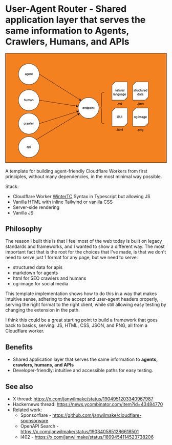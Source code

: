 # User-Agent Router - Shared application layer that serves the same information to Agents, Crawlers, Humans, and APIs

![](user-agent-router-graph.drawio.png)

A template for building agent-friendly Cloudflare Workers from first principles, without many dependencies, in the most minimal way possible.

Stack:

- Cloudflare Worker [WinterTC](https://wintertc.org) Syntax in Typescript but allowing JS
- Vanilla HTML with inline Tailwind or vanilla CSS
- Server-side rendering
- Vanilla JS

## Philosophy

The reason I built this is that I feel most of the web today is built on legacy standards and frameworks, and I wanted to show a different way. The most important fact that is the root for the choices that I've made, is that we don't need to serve just 1 format for any page, but we need to serve:

- structured data for apis
- markdown for agents
- html for SEO crawlers and humans
- og-image for social media

This template implementation shows how to do this in a way that makes intuitive sense, adhering to the accept and user-agent headers properly, serving the right format to the right client, while still allowing easy testing by changing the extension in the path.

I think this could be a great starting point to build a framework that goes back to basics, serving: JS, HTML, CSS, JSON, and PNG, all from a Cloudflare worker.

## Benefits

- Shared application layer that serves the same information to **agents, crawlers, humans, and APIs**
- Developer-friendly: intuitive and accessible paths for easy testing.

## See also

- X thread: https://x.com/janwilmake/status/1904951203340967987
- Hackernews thread: https://news.ycombinator.com/item?id=43484770
- Related work:
  - Sponsorflare - https://github.com/janwilmake/cloudflare-sponsorware
  - OpenAPI Search - https://x.com/janwilmake/status/1903405851286618501
  - l402 - https://x.com/janwilmake/status/1899454114523738206
